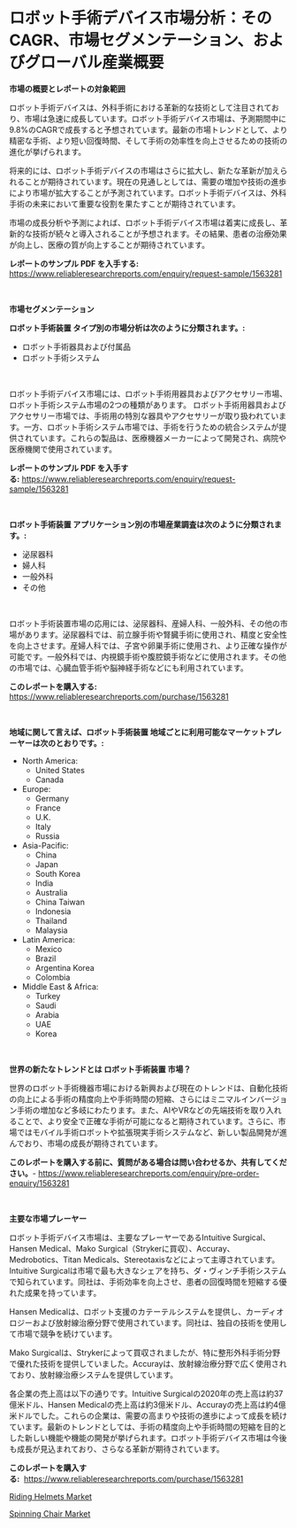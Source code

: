 <p><h1>ロボット手術デバイス市場分析：そのCAGR、市場セグメンテーション、およびグローバル産業概要</h1></p><p><strong>市場の概要とレポートの対象範囲</strong></p>
<p><p>ロボット手術デバイスは、外科手術における革新的な技術として注目されており、市場は急速に成長しています。ロボット手術デバイス市場は、予測期間中に9.8%のCAGRで成長すると予想されています。最新の市場トレンドとして、より精密な手術、より短い回復時間、そして手術の効率性を向上させるための技術の進化が挙げられます。</p><p>将来的には、ロボット手術デバイスの市場はさらに拡大し、新たな革新が加えられることが期待されています。現在の見通しとしては、需要の増加や技術の進歩により市場が拡大することが予測されています。ロボット手術デバイスは、外科手術の未来において重要な役割を果たすことが期待されています。</p><p>市場の成長分析や予測によれば、ロボット手術デバイス市場は着実に成長し、革新的な技術が続々と導入されることが予想されます。その結果、患者の治療効果が向上し、医療の質が向上することが期待されています。</p></p>
<p><strong>レポートのサンプル PDF を入手する:</strong> <a href="https://www.reliableresearchreports.com/enquiry/request-sample/1563281">https://www.reliableresearchreports.com/enquiry/request-sample/1563281</a></p>
<p>&nbsp;</p>
<p><strong>市場セグメンテーション</strong></p>
<p><strong>ロボット手術装置 タイプ別の市場分析は次のように分類されます。:</strong></p>
<p><ul><li>ロボット手術器具および付属品</li><li>ロボット手術システム</li></ul></p>
<p>&nbsp;</p>
<p><p>ロボット手術デバイス市場には、ロボット手術用器具およびアクセサリー市場、ロボット手術システム市場の2つの種類があります。 ロボット手術用器具およびアクセサリー市場では、手術用の特別な器具やアクセサリーが取り扱われています。一方、ロボット手術システム市場では、手術を行うための統合システムが提供されています。これらの製品は、医療機器メーカーによって開発され、病院や医療機関で使用されています。</p></p>
<p><strong>レポートのサンプル PDF を入手する:</strong>&nbsp;<a href="https://www.reliableresearchreports.com/enquiry/request-sample/1563281">https://www.reliableresearchreports.com/enquiry/request-sample/1563281</a></p>
<p>&nbsp;</p>
<p><strong> ロボット手術装置 アプリケーション別の市場産業調査は次のように分類されます。:</strong></p>
<p><ul><li>泌尿器科</li><li>婦人科</li><li>一般外科</li><li>その他</li></ul></p>
<p>&nbsp;</p>
<p><p>ロボット手術装置市場の応用には、泌尿器科、産婦人科、一般外科、その他の市場があります。泌尿器科では、前立腺手術や腎臓手術に使用され、精度と安全性を向上させます。産婦人科では、子宮や卵巣手術に使用され、より正確な操作が可能です。一般外科では、内視鏡手術や腹腔鏡手術などに使用されます。その他の市場では、心臓血管手術や脳神経手術などにも利用されています。</p></p>
<p><strong>このレポートを購入する:</strong>&nbsp; <a href="https://www.reliableresearchreports.com/purchase/1563281">https://www.reliableresearchreports.com/purchase/1563281</a></p>
<p>&nbsp;</p>
<p><strong>地域に関して言えば、ロボット手術装置 地域ごとに利用可能なマーケットプレーヤーは次のとおりです。:</strong></p>
<p><ul>
    <li>
        North America:
        <ul>
            <li>United States</li>
            <li>Canada</li>
        </ul>
    </li>
    <li>
        Europe:
        <ul>
            <li>Germany</li>
            <li>France</li>
            <li>U.K.</li>
            <li>Italy</li>
            <li>Russia</li>
        </ul>
    </li>
    <li>
        Asia-Pacific:
        <ul>
            <li>China</li>
            <li>Japan</li>
            <li>South Korea</li>
            <li>India</li>
            <li>Australia</li>
            <li>China Taiwan</li>
            <li>Indonesia</li>
            <li>Thailand</li>
            <li>Malaysia</li>
        </ul>
    </li>
    <li>
        Latin America:
        <ul>
            <li>Mexico</li>
            <li>Brazil</li>
            <li>Argentina Korea</li>
            <li>Colombia</li>
        </ul>
    </li>
    <li>
        Middle East & Africa:
        <ul>
            <li>Turkey</li>
            <li>Saudi</li>
            <li>Arabia</li>
            <li>UAE</li>
            <li>Korea</li>
        </ul>
    </li>
    </ul></p>
<p>&nbsp;</p>
<p><strong>世界の新たなトレンドとは ロボット手術装置 市場？</strong></p>
<p><p>世界のロボット手術機器市場における新興および現在のトレンドは、自動化技術の向上による手術の精度向上や手術時間の短縮、さらにはミニマルインバージョン手術の増加など多岐にわたります。また、AIやVRなどの先端技術を取り入れることで、より安全で正確な手術が可能になると期待されています。さらに、市場ではモバイル手術ロボットや拡張現実手術システムなど、新しい製品開発が進んでおり、市場の成長が期待されています。</p></p>
<p><strong>このレポートを購入する前に、質問がある場合は問い合わせるか、共有してください。</strong>- <a href="https://www.reliableresearchreports.com/enquiry/pre-order-enquiry/1563281">https://www.reliableresearchreports.com/enquiry/pre-order-enquiry/1563281</a></p>
<p>&nbsp;</p>
<p><strong>主要な市場プレーヤー</strong></p>
<p><p>ロボット手術デバイス市場は、主要なプレーヤーであるIntuitive Surgical、Hansen Medical、Mako Surgical（Strykerに買収）、Accuray、Medrobotics、Titan Medicals、Stereotaxisなどによって主導されています。 Intuitive Surgicalは市場で最も大きなシェアを持ち、ダ・ヴィンチ手術システムで知られています。同社は、手術効率を向上させ、患者の回復時間を短縮する優れた成果を持っています。</p><p>Hansen Medicalは、ロボット支援のカテーテルシステムを提供し、カーディオロジーおよび放射線治療分野で使用されています。同社は、独自の技術を使用して市場で競争を続けています。</p><p>Mako Surgicalは、Strykerによって買収されましたが、特に整形外科手術分野で優れた技術を提供していました。Accurayは、放射線治療分野で広く使用されており、放射線治療システムを提供しています。</p><p>各企業の売上高は以下の通りです。Intuitive Surgicalの2020年の売上高は約37億米ドル、Hansen Medicalの売上高は約3億米ドル、Accurayの売上高は約4億米ドルでした。これらの企業は、需要の高まりや技術の進歩によって成長を続けています。最新のトレンドとしては、手術の精度向上や手術時間の短縮を目的とした新しい機能や機能の開発が挙げられます。ロボット手術デバイス市場は今後も成長が見込まれており、さらなる革新が期待されています。</p></p>
<p><strong>このレポートを購入する:</strong>&nbsp;&nbsp;<a href="https://www.reliableresearchreports.com/purchase/1563281">https://www.reliableresearchreports.com/purchase/1563281</a></p>
<p><p><a href="https://github.com/shotows/Market-Research-Report-List-1/blob/main/riding-helmets-market.md">Riding Helmets Market</a></p><p><a href="https://github.com/Sinjinluong3e0awx2m195k76/Market-Research-Report-List-1/blob/main/spinning-chair-market.md">Spinning Chair Market</a></p></p>